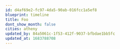 ```yaml
---
id: d4af69e2-fc97-4da5-90ab-016fcc1a5ef8
blueprint: timeline
title: Foo
dont_show_month: false
cities: atheny
updated_by: 84a5061c-1f53-412f-9037-bfbdae1bb5fc
updated_at: 1683788708
---
```

